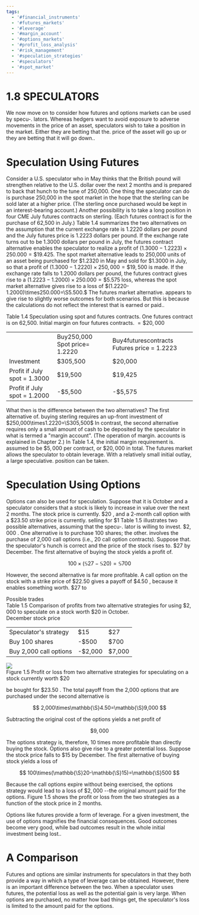 ```yaml
---
tags:
  - '#financial_instruments'
  - '#futures_markets'
  - '#leverage'
  - '#margin_account'
  - '#options_markets'
  - '#profit_loss_analysis'
  - '#risk_management'
  - '#speculation_strategies'
  - '#speculators'
  - '#spot_market'
---
```

# 1.8 SPECULATORS  

We now move on to consider how futures and options markets can be used by specu-. lators. Whereas hedgers want to avoid exposure to adverse movements in the price of an asset, speculators wish to take a position in the market. Either they are betting that the. price of the asset will go up or they are betting that it will go down..  

# Speculation Using Futures  

Consider a U.S. speculator who in May thinks that the British pound will strengthen relative to the U.S. dollar over the next 2 months and is prepared to back that hunch to the tune of 250,000. One thing the speculator can do is purchase 250,000 in the spot market in the hope that the sterling can be sold later at a higher price. (The sterling once purchased would be kept in an interest-bearing account.) Another possibility is to take a long position in four CME July futures contracts on sterling. (Each futures contract is for the purchase of 62,500 in July.) Table 1.4 summarizes the two alternatives on the assumption that the current exchange rate is 1.2220 dollars per pound and the July futures price is 1.2223 dollars per pound. If the exchange rate turns out to be 1.3000 dollars per pound in July, the futures contract alternative enables the speculator to realize a profit of $(1.3000-1.2223)\times250.000=\$19.425.$ The spot market alternative leads to 250,000 units of an asset being purchased for $\$1.2320$ in May and sold for $\$1.3000$ in July, so that a profit of $(1.3000-1.2220)\times250,000=\$19,500$ is made. If the exchange rate falls to 1.2000 dollars per pound, the futures contract gives rise to a $(1.2223-1.2000)\times250.000=\$5.575$ loss, whereas the spot market alternative gives rise to a loss of $(1.2220-1.2000)\times250.000=\S5.500.$ The futures market alternative. appears to give rise to slightly worse outcomes for both scenarios. But this is because the calculations do not reflect the interest that is earned or paid..  

Table 1.4 Speculation using spot and futures contracts. One futures contract is on 62,500. Initial margin on four futures contracts. $=\$20,000$   


<html><body><table><tr><td></td><td>Buy250,000 Spot price= 1.2220</td><td>Buy4futurescontracts Futures price = 1.2223</td></tr><tr><td>Investment</td><td>$305,500</td><td>$20,000</td></tr><tr><td>Profit if July spot = 1.3000</td><td>$19,500</td><td>$19,425</td></tr><tr><td>Profit if July spot = 1.2000</td><td>-$5,500</td><td>-$5,575</td></tr></table></body></html>  

What then is the difference between the two alternatives? The first alternative of. buying sterling requires an up-front investment of $250,000\times1.2220=\S305,500$ In contrast, the second alternative requires only a small amount of cash to be deposited by the speculator in what is termed a "margin account". (The operation of margin. accounts is explained in Chapter 2.) In Table 1.4, the initial margin requirement is. assumed to be $\$5,000$ per contract, or $\$20,000$ in total. The futures market allows the speculator to obtain leverage. With a relatively small initial outlay, a large speculative. position can be taken.  

# Speculation Using Options  

Options can also be used for speculation. Suppose that it is October and a speculator considers that a stock is likely to increase in value over the next 2 months. The stock price is currently. $\$20$ , and a 2-month call option with a $\$23.50$ strike price is currently. selling for $\$1$ Table 1.5 illustrates two possible alternatives, assuming that the specu-. lator is willing to invest. $\$2,000$ . One alternative is to purchase 100 shares; the other. involves the purchase of 2,000 call options (i.e., 20 call option contracts). Suppose that. the speculator's hunch is correct and the price of the stock rises to. $\$27$ by December. The first alternative of buying the stock yields a profit of.  

$$
100\times(\mathbb{S}27-\mathbb{S}20)=\mathbb{S}700
$$  

However, the second alternative is far more profitable. A call option on the stock with a strike price of $\$22.50$ gives a payoff of $\$4.50$ , because it enables something worth. $\$27$ to  

Possible trades   
Table 1.5  Comparison of profits from two alternative strategies for using $\$2,000$ to speculate on a stock worth $\$20$ in October.   
December stock price   


<html><body><table><tr><td>Speculator's strategy</td><td>$15</td><td>$27</td></tr><tr><td>Buy 100 shares</td><td>-$500</td><td>$700</td></tr><tr><td>Buy 2,000 call options</td><td>-$2,000</td><td>$7,000</td></tr></table></body></html>  

![](images/ceb53bc9d550ea93be748ea27f04cae7ea824a7be0b24008b77391ec934b92ad.jpg)  
Figure 1.5 Profit or loss from two alternative strategies for speculating on a stock currently worth $\$20$  

be bought for $\$23.50$ . The total payoff from the 2,000 options that are purchased under the second alternative is  

$$
2,000\times\mathbb{\S}4.50=\mathbb{\S}9,000
$$  

Subtracting the original cost of the options yields a net profit of  

$$
\$9,000
$$  

The options strategy is, therefore, 10 times more profitable than directly buying the stock. Options also give rise to a greater potential loss. Suppose the stock price falls to $\$15$ by December. The first alternative of buying stock yields a loss of  

$$
100\times(\mathbb{\S}20-\mathbb{\S}15)=\mathbb{\S}500
$$  

Because the call options expire without being exercised, the options strategy would lead to a loss of $\$2,000$ --the original amount paid for the options. Figure 1.5 shows the profit or loss from the two strategies as a function of the stock price in 2 months.  

Options like futures provide a form of leverage. For a given investment, the use of options magnifies the financial consequences. Good outcomes become very good, while bad outcomes result in the whole initial investment being lost..  

# A Comparison  

Futures and options are similar instruments for speculators in that they both provide a way in which a type of leverage can be obtained. However, there is an important difference between the two. When a speculator uses futures, the potential loss as well as the potential gain is very large. When options are purchased, no matter how bad things get, the speculator's loss is limited to the amount paid for the options.  
